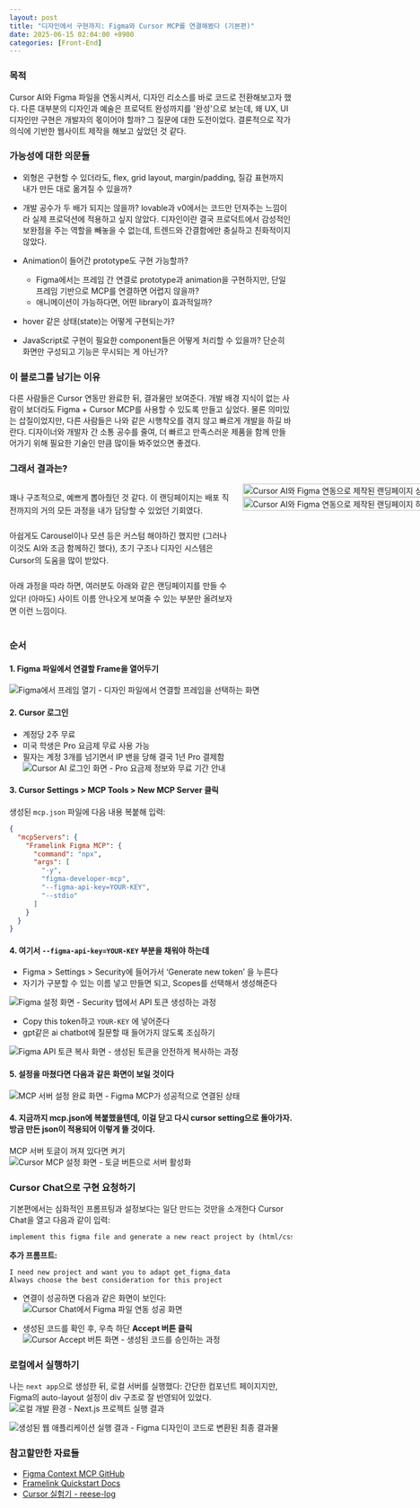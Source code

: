 ```yaml
---
layout: post
title: "디자인에서 구현까지: Figma와 Cursor MCP를 연결해봤다 (기본편)"
date: 2025-06-15 02:04:00 +0900
categories: [Front-End]
---
```


<div markdown="1">

### 목적
Cursor AI와 Figma 파일을 연동시켜서, 디자인 리소스를 바로 코드로 전환해보고자 했다. 다른 대부분의 디자인과 예술은 프로덕트 완성까지를 '완성'으로 보는데, 왜 UX, UI 디자인만 구현은 개발자의 몫이어야 할까? 그 질문에 대한 도전이었다. 결론적으로 작가 의식에 기반한 웹사이트 제작을 해보고 싶었던 것 같다.

</div>

<div class="spacer"></div>

<div markdown="1">

### 가능성에 대한 의문들

-  외형은 구현할 수 있더라도, flex, grid layout, margin/padding, 질감 표현까지 내가 만든 대로 옮겨질 수 있을까?

- 개발 공수가 두 배가 되지는 않을까? lovable과 v0에서는 코드만 던져주는 느낌이라 실제 프로덕션에 적용하고 싶지 않았다. 디자인이란 결국 프로덕트에서 감성적인 보완점을 주는 역할을 빼놓을 수 없는데, 트렌드와 간결함에만 충실하고 친화적이지 않았다.

-  Animation이 들어간 prototype도 구현 가능할까?  
    - Figma에서는 프레임 간 연결로 prototype과 animation을 구현하지만, 단일 프레임 기반으로 MCP를 연결하면 어렵지 않을까?  
    - 애니메이션이 가능하다면, 어떤 library이 효과적일까?

- hover 같은 상태(state)는 어떻게 구현되는가?

-  JavaScript로 구현이 필요한 component들은 어떻게 처리할 수 있을까? 단순히 화면만 구성되고 기능은 무시되는 게 아닌가?

</div>

<div class="spacer"></div>

<div markdown="1">

### 이 블로그를 남기는 이유

다른 사람들은 Cursor 연동만 완료한 뒤, 결과물만 보여준다. 개발 배경 지식이 없는 사람이 보더라도 Figma + Cursor MCP를 사용할 수 있도록 만들고 싶었다. 물론 의미있는 삽질이었지만, 다른 사람들은 나와 같은 시행착오를 겪지 않고 빠르게 개발을 하길 바란다. 디자이너와 개발자 간 소통 공수를 줄여, 더 빠르고 만족스러운 제품을 함께 만들어가기 위해 필요한 기술인 만큼 많이들 봐주었으면 좋겠다.

</div>

<div class="spacer"></div>

<div markdown="1">

### 그래서 결과는?
<style>
@media (max-width: 600px) {
  .responsive-flex {
    flex-direction: column !important;
  }
  .responsive-text {
    min-width: auto !important;
  }
  .responsive-images {
    min-width: auto !important;
  }
}
</style>

<div class="responsive-flex" style="display: flex; gap: 16px; align-items: flex-start;">
  <p class="responsive-text" style="line-height: 1.6; min-width: 400px;">
    꽤나 구조적으로, 예쁘게 뽑아줬던 것 같다. 이 랜딩페이지는 배포 직전까지의 거의 모든 과정을 내가 담당할 수 있었던 기회였다.
    <br/><br/> 아쉽게도 Carousel이나 모션 등은 커스텀 해야하긴 했지만 (그러나 이것도 AI와 조금 함께하긴 했다), 초기 구조나 디자인 시스템은 Cursor의 도움을 많이 받았다.
    <br/><br/> 아래 과정을 따라 하면, 여러분도 아래와 같은 랜딩페이지를 만들 수 있다! (아마도) 사이트 이름 안나오게 보여줄 수 있는 부분만 올려보자면 이런 느낌이다.
  </p>
  <div class="responsive-images" style="display: flex; flex-direction: column;">
    <img src="https://raw.githubusercontent.com/HJKUNST/github-blog-images/main/assets/25-06-15-figma-to-code/1.png" alt="Cursor AI와 Figma 연동으로 제작된 랜딩페이지 상단 메인 섹션" style="width: 100%; min-width: 600px; height: auto; display: block; text-align: left;"/>
    <img src="https://raw.githubusercontent.com/HJKUNST/github-blog-images/main/assets/25-06-15-figma-to-code/2.png" alt="Cursor AI와 Figma 연동으로 제작된 랜딩페이지 하단 섹션"  style="width: 100%; min-width: 600px; height: auto; display: block; text-align: left;" />
   </div>
</div>


</div>

<div class="spacer"></div>

### 순서

<div class="spacer"></div>

#### 1. Figma 파일에서 연결할 Frame을 열어두기
   <img src="https://raw.githubusercontent.com/HJKUNST/github-blog-images/main/assets/25-06-15-figma-to-code/3.png" alt="Figma에서 프레임 열기 - 디자인 파일에서 연결할 프레임을 선택하는 화면" style="display: block; text-align: left;"/>

<div class="spacer"></div>

#### 2. Cursor 로그인
   - 계정당 2주 무료  
   - 미국 학생은 Pro 요금제 무료 사용 가능  
   - 필자는 계정 3개를 넘기면서 IP 밴을 당해 결국 1년 Pro 결제함
     <img src="https://raw.githubusercontent.com/HJKUNST/github-blog-images/main/assets/25-06-15-figma-to-code/cursor.png" alt="Cursor AI 로그인 화면 - Pro 요금제 정보와 무료 기간 안내" style="display: block; text-align: left;"/>

<div class="spacer"></div>

#### 3. Cursor Settings > MCP Tools > New MCP Server 클릭
생성된 `mcp.json` 파일에 다음 내용 복붙해 입력:
```json
{
  "mcpServers": {
    "Framelink Figma MCP": {
      "command": "npx",
      "args": [
        "-y",
        "figma-developer-mcp",
        "--figma-api-key=YOUR-KEY",
        "--stdio"
      ]
    }
  }
}
```

<div class="spacer"></div>

#### 4. 여기서 `--figma-api-key=YOUR-KEY` 부분을 채워야 하는데
  - Figma > Settings > Security에 들어가서 ‘Generate new token’ 을 누른다
  - 자기가 구분할 수 있는 이름 넣고 만들면 되고, Scopes를 선택해서 생성해준다
  <img src="https://raw.githubusercontent.com/HJKUNST/github-blog-images/main/assets/25-06-15-figma-to-code/4.png" alt="Figma 설정 화면 - Security 탭에서 API 토큰 생성하는 과정" style="display: block; text-align: left;"/>

  - Copy this token하고 `YOUR-KEY` 에 넣어준다
  - gpt같은 ai chatbot에 질문할 때 들어가지 않도록 조심하기
  <img src="https://raw.githubusercontent.com/HJKUNST/github-blog-images/main/assets/25-06-15-figma-to-code/5.png" alt="Figma API 토큰 복사 화면 - 생성된 토큰을 안전하게 복사하는 과정" style="display: block; text-align: left;"/>

<div class="spacer"></div>

#### 5. 설정을 마쳤다면 다음과 같은 화면이 보일 것이다
  <img src="https://raw.githubusercontent.com/HJKUNST/github-blog-images/main/assets/25-06-15-figma-to-code/6.png" alt="MCP 서버 설정 완료 화면 - Figma MCP가 성공적으로 연결된 상태" style="display: block; text-align: left;"/>

<div class="spacer"></div>

#### 4. 지금까지 mcp.json에 복붙했을텐데, 이걸 닫고 다시 cursor setting으로 돌아가자. 방금 만든 json이 적용되어 이렇게 뜰 것이다.
MCP 서버 토글이 꺼져 있다면 켜기
  <img src="https://raw.githubusercontent.com/HJKUNST/github-blog-images/main/assets/25-06-15-figma-to-code/7.png" alt="Cursor MCP 설정 화면 - 토글 버튼으로 서버 활성화" style="display: block; text-align: left;"/>

<div class="spacer"></div>

### Cursor Chat으로 구현 요청하기
기본편에서는 심화적인 프롬프팅과 설정보다는 일단 만드는 것만을 소개한다
Cursor Chat을 열고 다음과 같이 입력:

```md
implement this figma file and generate a new react project by (html/css/javascript or react or next app) on desktop @(링크)
```

<div class="spacer"></div>

**추가 프롬프트:**

```text
I need new project and want you to adapt get_figma_data
Always choose the best consideration for this project
```

- 연결이 성공하면 다음과 같은 화면이 보인다:  
  <img src="https://raw.githubusercontent.com/HJKUNST/github-blog-images/main/assets/25-06-15-figma-to-code/8.png" alt="Cursor Chat에서 Figma 파일 연동 성공 화면" style="display: block; text-align: left;"/>

- 생성된 코드를 확인 후, 우측 하단 **Accept 버튼 클릭**  
  <img src="https://raw.githubusercontent.com/HJKUNST/github-blog-images/main/assets/25-06-15-figma-to-code/9.png" alt="Cursor Accept 버튼 화면 - 생성된 코드를 승인하는 과정" style="display: block; text-align: left;"/>

<div class="spacer"></div>

### 로컬에서 실행하기

나는 `next app`으로 생성한 뒤, 로컬 서버를 실행했다:
간단한 컴포넌트 페이지지만, Figma의 auto-layout 설정이 div 구조로 잘 반영되어 있었다.
  <img src="https://raw.githubusercontent.com/HJKUNST/github-blog-images/main/assets/25-06-15-figma-to-code/10.png" alt="로컬 개발 환경 - Next.js 프로젝트 실행 결과" style="display: block; text-align: left;"/>

  <img src="https://raw.githubusercontent.com/HJKUNST/github-blog-images/main/assets/25-06-15-figma-to-code/11.png" alt="생성된 웹 애플리케이션 실행 결과 - Figma 디자인이 코드로 변환된 최종 결과물" style="display: block; text-align: left;"/>

<div class="spacer"></div>

### 참고할만한 자료들

- [Figma Context MCP GitHub](https://github.com/GLips/Figma-Context-MCP)  
- [Framelink Quickstart Docs](https://www.framelink.ai/docs/quickstart)  
- [Cursor 실험기 - reese-log](https://www.reese-log.com/cursor-figma-model-context-protocol)
